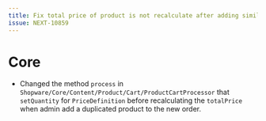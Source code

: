 ```yaml
---
title: Fix total price of product is not recalculate after adding similar product in admin order
issue: NEXT-10859
---
```

# Core
*  Changed the method `process` in `Shopware/Core/Content/Product/Cart/ProductCartProcessor` that `setQuantity` for `PriceDefinition` before recalculating the `totalPrice` when admin add a duplicated product to the new order.
